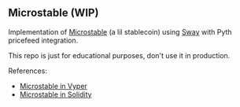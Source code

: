 ## Microstable (WIP)

Implementation of [Microstable](https://x.com/shafu0x/status/1860406508934107432) (a lil stablecoin) using [Sway](https://fuellabs.github.io/sway/v0.66.5/book/) with Pyth pricefeed integration.

This repo is just for educational purposes, don't use it in production. 

References:
- [Microstable in Vyper](https://gist.github.com/charles-cooper/e83219e0900cdd2579751324a0de4e9a)
- [Microstable in Solidity](https://github.com/shafu0x/MicroStable/blob/main/src/MicroStable.sol)